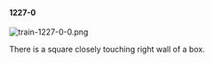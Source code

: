 #### 1227-0
![train-1227-0-0.png](https://github.com/lil-lab/nlvr/raw/master/nlvr/train/images/0/train-1227-0-0.png "train-1227-0-0.png")

There is a square closely touching right wall of a box.